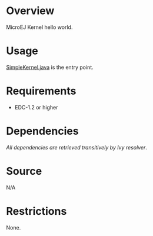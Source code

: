 <!--
   Markdown
   
   Copyright 2018 IS2T. All rights reserved.
   For demonstration purpose only.
   IS2T PROPRIETARY. Use is subject to license terms.
-->

# Overview
MicroEJ Kernel hello world.

# Usage
[SimpleKernel.java](src\main\java\com\microej\kernel\SimpleKernel.java) is the entry point.


# Requirements
  - EDC-1.2 or higher

# Dependencies
_All dependencies are retrieved transitively by Ivy resolver_.

# Source
N/A

# Restrictions
None.